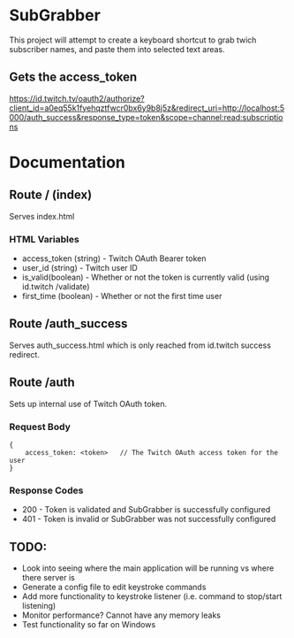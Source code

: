 # SubGrabber
This project will attempt to create a keyboard shortcut to grab twich subscriber names, and paste them into selected text areas.

## Gets the access_token 
https://id.twitch.tv/oauth2/authorize?client_id=a0eq55k1fyehqztfwcr0bx6y9b8j5z&redirect_uri=http://localhost:5000/auth_success&response_type=token&scope=channel:read:subscriptions

# Documentation

## Route / (index)
Serves index.html

### HTML Variables
- access_token (string) - Twitch OAuth Bearer token
- user_id (string) - Twitch user ID
- is_valid(boolean) - Whether or not the token is currently valid (using id.twitch /validate)
- first_time (boolean) - Whether or not the first time user

## Route /auth_success
Serves auth_success.html which is only reached from id.twitch success redirect.

## Route /auth
Sets up internal use of Twitch OAuth token.

### Request Body
```
{
    access_token: <token>   // The Twitch OAuth access token for the user
}
```

### Response Codes
- 200 - Token is validated and SubGrabber is successfully configured
- 401 - Token is invalid or SubGrabber was not successfully configured

## TODO:
- Look into seeing where the main application will be running vs where there server is
- Generate a config file to edit keystroke commands
- Add more functionality to keystroke listener (i.e. command to stop/start listening)
- Monitor performance? Cannot have any memory leaks
- Test functionality so far on Windows

